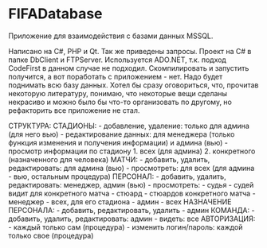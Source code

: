﻿# FIFADatabase

Приложение для взаимодействия с базами данных MSSQL.

Написано на C#, PHP и Qt. Так же приведены запросы. Проект на C# в папке DbClient и FTPServer. Используется ADO.NET, т.к. подход 
CodeFirst в данном случае не подходил.
Скомпилировать и запустить получится, а вот поработать с приложением - нет. Надо будет поднимать всю базу данных.
Хотел бы сразу оговориться, что, прочитав некоторую литературу, понимаю, что некоторые вещи сделаны некрасиво и можно было бы 
что-то организовать по другому, но рефакторить все приложение не стал.

СТРУКТУРА:
        СТАДИОНЫ:
        - добавление, удаление: только для админа (для него вью)
        - редактирование данных: для менеджера (только функция изменения и получения информации) и админа (вью)
        - просмотр информации по стадиону
                1. всех (для админа)
                2. конкретного (назначенного для человека)
        МАТЧИ:
        - добавить, удалить, редактировать: для админа (вью)
        - просмотреть: для всех (для админа - вью, остальным процедура)
        ПЕРСОНАЛ:
        - добавить, удалить, редактировать: менеджер, админ (вью)
        - просмотреть:
        - судья - судей видит для конкретного матча
        - стюард - стюардов конкретного матча
        - менеджер - всех, для его стадиона
        - админ - всех
        НАЗНАЧЕНИЕ ПЕРСОНАЛА:
        - добавить, редактировать, удалить - админ
        КОМАНДА:
        - добавить, удалить, редактировать: админ
        - видеть: все
        АВТОРИЗАЦИЯ:
        - каждый только сам (процедура)
        - изменить логин/пароль: каждой только свое (процедура)
